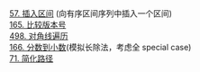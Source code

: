<div class="outerlink">
<a href="../_leetcode/57/">57. 插入区间</a> (向有序区间序列中插入一个区间) <br>
<a href="../_leetcode/165/">165. 比较版本号</a><br>
<a href="../_leetcode/498/">498. 对角线遍历</a><br>
<a href="../_leetcode/166/">166. 分数到小数</a>(模拟长除法，考虑全 special case)<br>
<a href="../../_leetcode/71/">71. 简化路径</a> <br>
</div>
